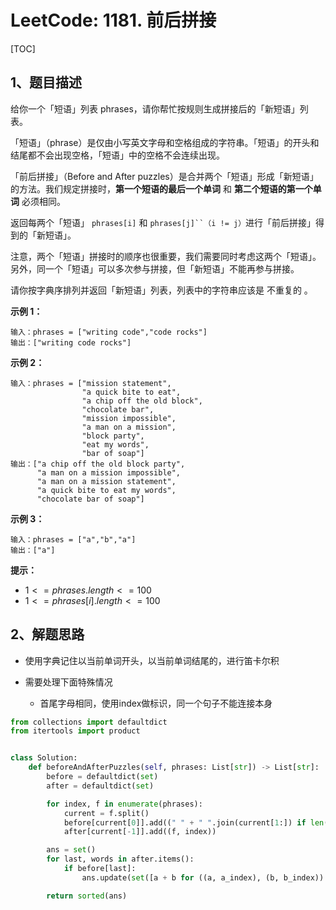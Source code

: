 # LeetCode: 1181. 前后拼接

[TOC]

## 1、题目描述

给你一个「短语」列表 phrases，请你帮忙按规则生成拼接后的「新短语」列表。

「短语」（phrase）是仅由小写英文字母和空格组成的字符串。「短语」的开头和结尾都不会出现空格，「短语」中的空格不会连续出现。

「前后拼接」（Before and After puzzles）是合并两个「短语」形成「新短语」的方法。我们规定拼接时，**第一个短语的最后一个单词** 和 **第二个短语的第一个单词** 必须相同。

返回每两个「短语」 `phrases[i]` 和 `phrases[j]``（i != j）`进行「前后拼接」得到的「新短语」。

注意，两个「短语」拼接时的顺序也很重要，我们需要同时考虑这两个「短语」。另外，同一个「短语」可以多次参与拼接，但「新短语」不能再参与拼接。

请你按字典序排列并返回「新短语」列表，列表中的字符串应该是 不重复的 。

 

**示例 1：**

```
输入：phrases = ["writing code","code rocks"]
输出：["writing code rocks"]
```


**示例 2：**

```
输入：phrases = ["mission statement",
                "a quick bite to eat",
                "a chip off the old block",
                "chocolate bar",
                "mission impossible",
                "a man on a mission",
                "block party",
                "eat my words",
                "bar of soap"]
输出：["a chip off the old block party",
      "a man on a mission impossible",
      "a man on a mission statement",
      "a quick bite to eat my words",
      "chocolate bar of soap"]
```


**示例 3：**

```
输入：phrases = ["a","b","a"]
输出：["a"]
```

**提示：**

-   $1 <= phrases.length <= 100$
-   $1 <= phrases[i].length <= 100$



## 2、解题思路

-   使用字典记住以当前单词开头，以当前单词结尾的，进行笛卡尔积

-   需要处理下面特殊情况

    -   首尾字母相同，使用index做标识，同一个句子不能连接本身

    

```python
from collections import defaultdict
from itertools import product


class Solution:
    def beforeAndAfterPuzzles(self, phrases: List[str]) -> List[str]:
        before = defaultdict(set)
        after = defaultdict(set)

        for index, f in enumerate(phrases):
            current = f.split()
            before[current[0]].add((" " + " ".join(current[1:]) if len(current) > 1 else "", index))
            after[current[-1]].add((f, index))

        ans = set()
        for last, words in after.items():
            if before[last]:
                ans.update(set([a + b for ((a, a_index), (b, b_index)) in product(words, before[last]) if a_index != b_index]))

        return sorted(ans)
```

